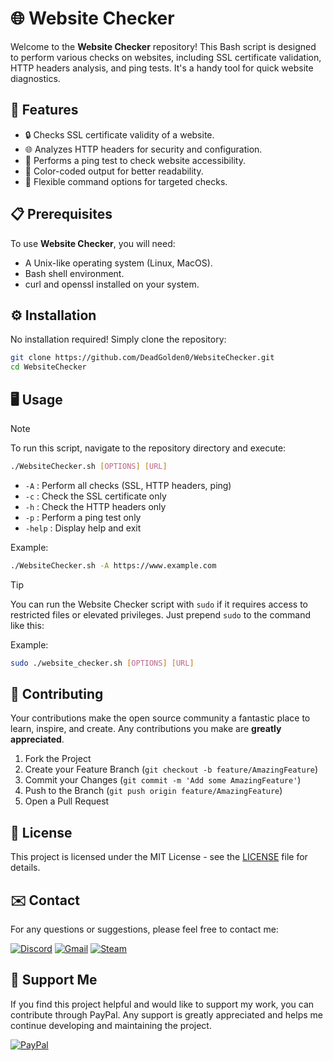 # 🌐 Website Checker

Welcome to the **Website Checker** repository! This Bash script is designed to perform various checks on websites, including SSL certificate validation, HTTP headers analysis, and ping tests. It's a handy tool for quick website diagnostics.

## 🚀 Features

- 🔒 Checks SSL certificate validity of a website.
- 🌐 Analyzes HTTP headers for security and configuration.
- 📡 Performs a ping test to check website accessibility.
- 🎨 Color-coded output for better readability.
- 🔧 Flexible command options for targeted checks.

## 📋 Prerequisites

To use **Website Checker**, you will need:

- A Unix-like operating system (Linux, MacOS).
- Bash shell environment.
- curl and openssl installed on your system.

## ⚙️ Installation

No installation required! Simply clone the repository:

```bash
git clone https://github.com/DeadGolden0/WebsiteChecker.git
cd WebsiteChecker
```

## 🖥️ Usage
> [!NOTE]
> To run this script, navigate to the repository directory and execute:

```bash
./WebsiteChecker.sh [OPTIONS] [URL]
```

- ``-A`` : Perform all checks (SSL, HTTP headers, ping)
- ``-c`` : Check the SSL certificate only
- ``-h`` : Check the HTTP headers only
- ``-p`` : Perform a ping test only
- ``-help`` : Display help and exit

Example:
```bash
./WebsiteChecker.sh -A https://www.example.com
```

> [!TIP]
> You can run the Website Checker script with `sudo` if it requires access to restricted files or elevated privileges. Just prepend `sudo` to the command like this:

 Example:
 ```bash
sudo ./website_checker.sh [OPTIONS] [URL]
```

## 🤝 Contributing

Your contributions make the open source community a fantastic place to learn, inspire, and create. Any contributions you make are **greatly appreciated**.

1. Fork the Project
2. Create your Feature Branch (`git checkout -b feature/AmazingFeature`)
3. Commit your Changes (`git commit -m 'Add some AmazingFeature'`)
4. Push to the Branch (`git push origin feature/AmazingFeature`)
5. Open a Pull Request

## 📝 License

This project is licensed under the MIT License - see the [LICENSE](LICENSE) file for details.

## ✉️ Contact

For any questions or suggestions, please feel free to contact me:

[![Discord](https://img.shields.io/badge/Discord-%235865F2.svg?style=for-the-badge&logo=discord&logoColor=white)](https://discord.gg/w92W7XR9Yg)
[![Gmail](https://img.shields.io/badge/Gmail-D14836?style=for-the-badge&logo=gmail&logoColor=white)](mailto:deadgolden9122@gmail.com)
[![Steam](https://img.shields.io/badge/steam-%23000000.svg?style=for-the-badge&logo=steam&logoColor=white)](https://steamcommunity.com/id/DeAdGoLdEn/)

## 💖 Support Me

If you find this project helpful and would like to support my work, you can contribute through PayPal. Any support is greatly appreciated and helps me continue developing and maintaining the project.

[![PayPal](https://img.shields.io/badge/PayPal-00457C?style=for-the-badge&logo=paypal&logoColor=white)](https://paypal.me/DeadGolden0)
